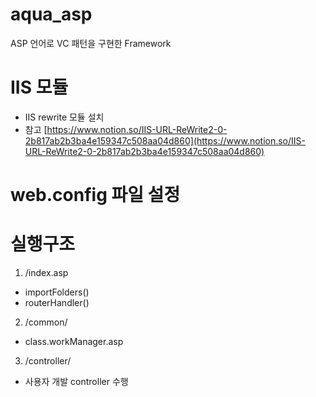 # aqua_asp
ASP 언어로 VC 패턴을 구현한 Framework

# IIS 모듈
 - IIS rewrite 모듈 설치
 - 참고 [https://www.notion.so/IIS-URL-ReWrite2-0-2b817ab2b3ba4e159347c508aa04d860](https://www.notion.so/IIS-URL-ReWrite2-0-2b817ab2b3ba4e159347c508aa04d860)

# web.config 파일 설정

# 실행구조
 1. /index.asp
  - importFolders()
  - routerHandler()
 2. /common/
  - class.workManager.asp
 3. /controller/
  - 사용자 개발 controller 수행
  
